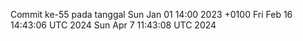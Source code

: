 Commit ke-55 pada tanggal Sun Jan 01 14:00 2023 +0100
Fri Feb 16 14:43:06 UTC 2024
Sun Apr  7 11:43:08 UTC 2024
